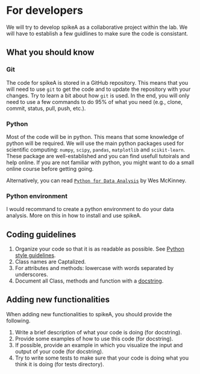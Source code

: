 # For developers

We will try to develop spikeA as a collaborative project within the lab. We will have to establish a few guidlines to make sure the code is consistant.


## What you should know

### Git

The code for spikeA is stored in a GitHub repository. 
This means that you will need to use `git` to get the code and to update the repository with your changes. 
Try to learn a bit about how `git` is used. In the end, you will only need to use a few commands to do 95% of what you need (e.g., clone, commit, status, pull, push, etc.).

### Python

Most of the code will be in python. This means that some knowledge of python will be required. 
We will use the main python packages used for scientific computing: `numpy`, `scipy`, `pandas`, `matplotlib` and `scikit-learn`. 
These package are well-established and you can find usefull tutoirals and help online.
If you are not familiar with python, you might want to do a small online course before getting going.

Alternatively, you can read [`Python for Data Analysis`](https://www.oreilly.com/library/view/python-for-data/9781491957653/) by Wes McKinney.

### Python environment

I would recommand to create a python environment to do your data analysis. More on this in how to install and use spikeA.

## Coding guidelines

1. Organize your code so that it is as readable as possible. See [Python style guidelines](https://www.python.org/dev/peps/pep-0008/).
2. Class names are Captalized.
3. For attributes and methods: lowercase with words separated by underscores.
4. Document all Class, methods and function with a [docstring](https://www.python.org/dev/peps/pep-0257/).

## Adding new functionalities

When adding new functionalities to spikeA, you should provide the following.

1. Write a brief description of what your code is doing (for docstring).
2. Provide some examples of how to use this code (for docstring).
3. If possible, provide an example in which you visualize the input and output of your code (for docstring).
4. Try to write some tests to make sure that your code is doing what you think it is doing (for tests directory).

